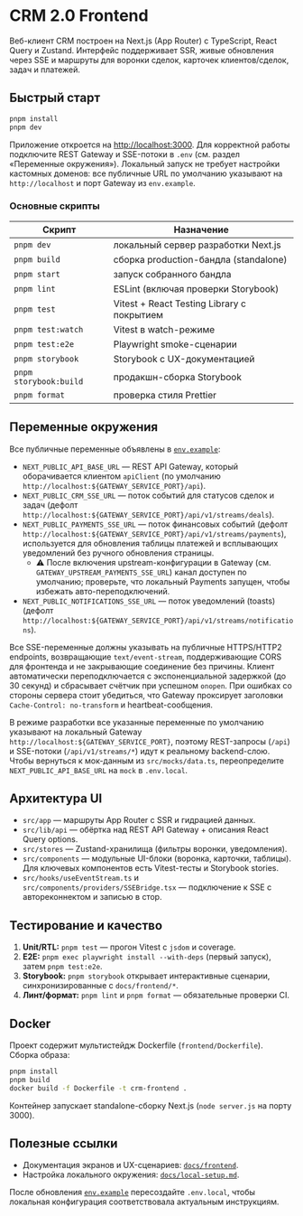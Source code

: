 # CRM 2.0 Frontend

Веб-клиент CRM построен на Next.js (App Router) с TypeScript, React Query и Zustand. Интерфейс поддерживает SSR, живые обновления через SSE и маршруты для воронки сделок, карточек клиентов/сделок, задач и платежей.

## Быстрый старт

```bash
pnpm install
pnpm dev
```

Приложение откроется на [http://localhost:3000](http://localhost:3000). Для корректной работы подключите REST Gateway и SSE-потоки в `.env` (см. раздел «Переменные окружения»).
Локальный запуск не требует настройки кастомных доменов: все публичные URL по умолчанию указывают на `http://localhost` и порт Gateway из `env.example`.

### Основные скрипты

| Скрипт            | Назначение                                        |
| ----------------- | ------------------------------------------------- |
| `pnpm dev`        | локальный сервер разработки Next.js               |
| `pnpm build`      | сборка production-бандла (standalone)             |
| `pnpm start`      | запуск собранного бандла                          |
| `pnpm lint`       | ESLint (включая проверки Storybook)               |
| `pnpm test`       | Vitest + React Testing Library с покрытием        |
| `pnpm test:watch` | Vitest в watch-режиме                             |
| `pnpm test:e2e`   | Playwright smoke-сценарии                         |
| `pnpm storybook`  | Storybook с UX-документацией                      |
| `pnpm storybook:build` | продакшн-сборка Storybook                   |
| `pnpm format`     | проверка стиля Prettier                           |

## Переменные окружения

Все публичные переменные объявлены в [`env.example`](../env.example):

- `NEXT_PUBLIC_API_BASE_URL` — REST API Gateway, который оборачивается клиентом `apiClient` (по умолчанию `http://localhost:${GATEWAY_SERVICE_PORT}/api`).
- `NEXT_PUBLIC_CRM_SSE_URL` — поток событий для статусов сделок и задач (дефолт `http://localhost:${GATEWAY_SERVICE_PORT}/api/v1/streams/deals`).
- `NEXT_PUBLIC_PAYMENTS_SSE_URL` — поток финансовых событий (дефолт `http://localhost:${GATEWAY_SERVICE_PORT}/api/v1/streams/payments`), используется для обновления таблицы платежей и всплывающих уведомлений без ручного обновления страницы.
  - ⚠️ После включения upstream-конфигурации в Gateway (см. `GATEWAY_UPSTREAM_PAYMENTS_SSE_URL`) канал доступен по умолчанию; проверьте, что локальный Payments запущен, чтобы избежать авто-переподключений.
- `NEXT_PUBLIC_NOTIFICATIONS_SSE_URL` — поток уведомлений (toasts) (дефолт `http://localhost:${GATEWAY_SERVICE_PORT}/api/v1/streams/notifications`).

Все SSE-переменные должны указывать на публичные HTTPS/HTTP2 endpoints, возвращающие `text/event-stream`, поддерживающие CORS для фронтенда и не закрывающие соединение без причины. Клиент автоматически переподключается с экспоненциальной задержкой (до 30 секунд) и сбрасывает счётчик при успешном `onopen`. При ошибках со стороны сервера стоит убедиться, что Gateway проксирует заголовки `Cache-Control: no-transform` и heartbeat-сообщения.

В режиме разработки все указанные переменные по умолчанию указывают на локальный Gateway `http://localhost:${GATEWAY_SERVICE_PORT}`, поэтому REST-запросы (`/api`) и SSE-потоки (`/api/v1/streams/*`) идут к реальному backend-слою. Чтобы вернуться к мок-данным из `src/mocks/data.ts`, переопределите `NEXT_PUBLIC_API_BASE_URL` на `mock` в `.env.local`.

## Архитектура UI

- `src/app` — маршруты App Router с SSR и гидрацией данных.
- `src/lib/api` — обёртка над REST API Gateway + описания React Query options.
- `src/stores` — Zustand-хранилища (фильтры воронки, уведомления).
- `src/components` — модульные UI-блоки (воронка, карточки, таблицы). Для ключевых компонентов есть Vitest-тесты и Storybook stories.
- `src/hooks/useEventStream.ts` и `src/components/providers/SSEBridge.tsx` — подключение к SSE с автореконнектом и записью в стор.

## Тестирование и качество

1. **Unit/RTL:** `pnpm test` — прогон Vitest с `jsdom` и coverage.
2. **E2E:** `pnpm exec playwright install --with-deps` (первый запуск), затем `pnpm test:e2e`.
3. **Storybook:** `pnpm storybook` открывает интерактивные сценарии, синхронизированные с `docs/frontend/*`.
4. **Линт/формат:** `pnpm lint` и `pnpm format` — обязательные проверки CI.

## Docker

Проект содержит мультистейдж Dockerfile (`frontend/Dockerfile`). Сборка образа:

```bash
pnpm install
pnpm build
docker build -f Dockerfile -t crm-frontend .
```

Контейнер запускает standalone-сборку Next.js (`node server.js` на порту 3000).

## Полезные ссылки

- Документация экранов и UX-сценариев: [`docs/frontend`](../docs/frontend).
- Настройка локального окружения: [`docs/local-setup.md`](../docs/local-setup.md#frontend).

После обновления [`env.example`](../env.example) пересоздайте `.env.local`, чтобы локальная конфигурация соответствовала актуальным инструкциям.
